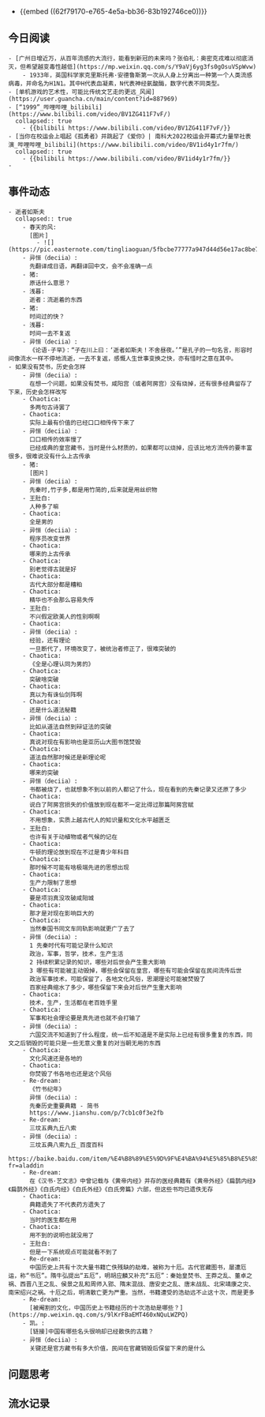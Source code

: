 - {{embed ((62f79170-e765-4e5a-bb36-83b192746ce0))}}
## 今日阅读
	- [广州日增近万，从百年流感的大流行，能看到新冠的未来吗？张伯礼：奥密克戎难以彻底消灭，但希望越变毒性越低](https://mp.weixin.qq.com/s/Y9aVj6yg3fs0gOsuVSpWvw)
		- 1933年，英国科学家克里斯托弗·安德鲁斯第一次从人身上分离出一种第一个人类流感病毒，并命名为H1N1。其中H代表血凝素，N代表神经氨酸酶，数字代表不同类型。
	- [单机游戏的艺术性，可能比传统文艺走的更远_风闻](https://user.guancha.cn/main/content?id=887969)
	- [“1999”_哔哩哔哩_bilibili](https://www.bilibili.com/video/BV1ZG411F7vF/)
	  collapsed:: true
		- {{bilibili https://www.bilibili.com/video/BV1ZG411F7vF/}}
	- [当你在校运会上唱起《孤勇者》并跳起了《爱你》| 南科大2022校运会开幕式力量举社表演_哔哩哔哩_bilibili](https://www.bilibili.com/video/BV1id4y1r7fm/)
	  collapsed:: true
		- {{bilibili https://www.bilibili.com/video/BV1id4y1r7fm/}}
	-
## 事件动态
	- 逝者如斯夫
	  collapsed:: true
		- 春天的风:
		  [图片]
			- ![](https://pic.easternote.com/tingliaoguan/5fbcbe77777a947d44d56e17ac8be74.jpg)
		- 异恒（deciia）:
		  先翻译成日语，再翻译回中文，会不会准确一点
		- 猪:
		  原话什么意思？
		- 浅暮:
		  逝者：流逝着的东西
		- 猪:
		  时间过的快？
		- 浅暮:
		  时间一去不复返
		- 异恒（deciia）:
		  《论语·子罕》：“子在川上曰：‘逝者如斯夫！不舍昼夜。’”是孔子的一句名言，形容时间像流水一样不停地流逝，一去不复返，感慨人生世事变换之快，亦有惜时之意在其中。
	- 如果没有焚书，历史会怎样
		- 异恒（deciia）:
		  在想一个问题，如果没有焚书，咸阳宫（或者阿房宫）没有烧掉，还有很多经典留存了下来，历史会怎样改写
		- Chaotica:
		  多两句古诗罢了
		- Chaotica:
		  实际上最有价值的已经口口相传传下来了
		- 异恒（deciia）:
		  口口相传的效率慢了
		  已经成典的皇宫藏书，当时是什么材质的，如果都可以烧掉，应该比地方流传的要丰富很多，很难说没有什么上古传承
		- 猪:
		  [图片]
		- 异恒（deciia）:
		  先秦时,竹子多,都是用竹简的,后来就是用丝织物
		- 王肚白:
		  人种多了嘛
		- Chaotica:
		  全是男的
		- 异恒（deciia）:
		  程序员改变世界
		- Chaotica:
		  哪来的上古传承
		- Chaotica:
		  别老觉得古就是好
		- Chaotica:
		  古代大部分都是糟粕
		- Chaotica:
		  精华也不会那么容易失传
		- 王肚白:
		  不兴假定欧美人的性别啊啊
		- Chaotica:
		- 异恒（deciia）:
		  经验，还有理论
		  一旦断代了，环境改变了，被统治者修正了，很难突破的
		- Chaotica:
		  《全是心理认同为男的》
		- Chaotica:
		  突破啥突破
		- Chaotica:
		  真以为有诛仙剑阵啊
		- Chaotica:
		  还是什么道法秘籍
		- 异恒（deciia）:
		  比如从道法自然到辩证法的突破
		- Chaotica:
		  真说对现在有影响也是亚历山大图书馆焚毁
		- Chaotica:
		  道法自然那时候还是新理论呢
		- Chaotica:
		  哪来的突破
		- 异恒（deciia）:
		  书都被烧了，也就想象不到以前的人都记了什么，现在看到的先秦记录又还原了多少
		- Chaotica:
		  说白了阿房宫损失的价值放到现在都不一定比得过那篇阿房宫赋
		- Chaotica:
		  不用想象，实质上越古代人的知识量和文化水平越匮乏
		- 王肚白:
		  也许有关于动植物或者气候的记在
		- Chaotica:
		  牛顿的理论放到现在不过是青少年科目
		- Chaotica:
		  那时候不可能有啥极端先进的思想出现
		- Chaotica:
		  生产力限制了思想
		- Chaotica:
		  要是项羽真没攻破咸阳城
		- Chaotica:
		  那才是对现在影响巨大的
		- Chaotica:
		  当然秦国书同文车同轨影响就更广了去了
		- 异恒（deciia）:
		  1 先秦时代有可能记录什么知识
		  政治，军事，哲学，技术，生产生活
		  2 持续积累记录的知识，哪些对后世会产生重大影响
		  3 哪些有可能被主动毁掉，哪些会保留在皇宫，哪些有可能会保留在民间流传后世
		  政治军事技术，可能保留了，各地文化风俗，思潮理论可能被焚毁了
		  百家经典缩水了多少，哪些保留下来会对后世产生重大影响
		- Chaotica:
		  技术，生产，生活都在老百姓手里
		- Chaotica:
		  军事和社会理论要是真先进也就不会打输了
		- 异恒（deciia）:
		  六国交流不知道到了什么程度，统一后不知道是不是实际上已经有很多重复的东西，同文之后销毁的可能只是一些无意义重复的对当朝无用的东西
		- Chaotica:
		  文化风速还是各地的
		- Chaotica:
		  你焚毁了书各地也还是这个风俗
		- Re-dream:
		  《竹书纪年》
		  异恒（deciia）:
		  先秦历史重要典籍 - 简书
		  https://www.jianshu.com/p/7cb1c0f3e2fb
		- Re-dream:
		  三坟五典九丘八索
		- 异恒（deciia）:
		  三坟五典八索九丘_百度百科
		  https://baike.baidu.com/item/%E4%B8%89%E5%9D%9F%E4%BA%94%E5%85%B8%E5%85%AB%E7%B4%A2%E4%B9%9D%E4%B8%98/3366604?fr=aladdin
		- Re-dream:
		  在《汉书·艺文志》中曾记载与《黄帝内经》并存的医经典籍有《黄帝外经》《扁鹊内经》《扁鹊外经》《白氏内经》《白氏外经》《白氏旁篇》六部，但这些书均已遗佚无存
		- Chaotica:
		  典籍遗失了不代表药方遗失了
		- Chaotica:
		  当时的医生都在用
		- Chaotica:
		  用不到的说明也就没用了
		- 王肚白:
		  但是一下系统观点可能就看不到了
		- Re-dream:
		  中国历史上共有十次大量书籍亡佚残缺的劫难，被称为十厄。古代官藏图书，屡遭厄运，称“书厄”。隋牛弘提出“五厄”，明胡应麟又补充“五厄”：秦始皇焚书、王莽之乱、董卓之祸、西晋八王之乱、侯景之乱和周师入郢、隋末混战、唐安史之乱、唐末战乱、北宋靖康之灾、南宋绍兴之祸。十厄之后，明清散亡更为严重。当然，书籍遭受的浩劫远不止这十次，而是更多
		- Re-dream:
		  [被阉割的文化，中国历史上书籍经历的十次浩劫是哪些？](https://mp.weixin.qq.com/s/9lKrFBaEMT460xNQuLWZPQ)
		- 凯。:
		  [链接]中国有哪些名头很响却已经散佚的古籍？
		- 异恒（deciia）:
		  关键还是官方藏书有多大价值，民间在官藏销毁后保留下来的是什么
## 问题思考
## 流水记录